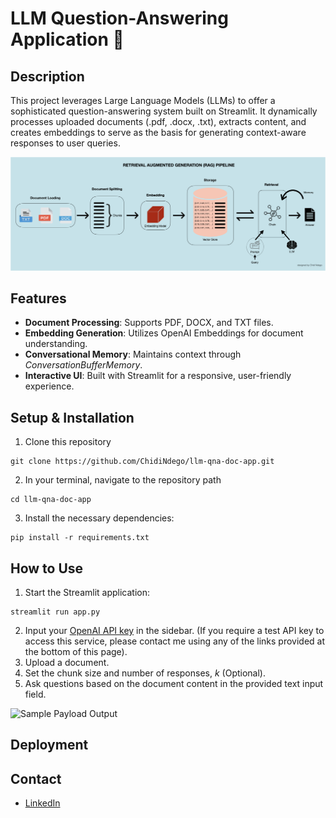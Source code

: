 # LLM Question-Answering Application 🤖

## Description
This project leverages Large Language Models (LLMs) to offer a sophisticated question-answering system built on Streamlit. It dynamically processes uploaded documents (.pdf, .docx, .txt), extracts content, and creates embeddings to serve as the basis for generating context-aware responses to user queries.

![RAG Pipeline](./images/rag_pipeline.png)

## Features
- **Document Processing**: Supports PDF, DOCX, and TXT files.
- **Embedding Generation**: Utilizes OpenAI Embeddings for document understanding.
- **Conversational Memory**: Maintains context through *ConversationBufferMemory*.
- **Interactive UI**: Built with Streamlit for a responsive, user-friendly experience.

## Setup & Installation
1. Clone this repository
```
git clone https://github.com/ChidiNdego/llm-qna-doc-app.git
```
2. In your terminal, navigate to the repository path
```
cd llm-qna-doc-app
```
3. Install the necessary dependencies:
```
pip install -r requirements.txt
```

## How to Use
1. Start the Streamlit application:
```
streamlit run app.py
```
2. Input your [OpenAI API key](https://platform.openai.com/api-keys) in the sidebar. (If you require a test API key to access this service, please contact me using any of the links provided at the bottom of this page).
3. Upload a document.
4. Set the chunk size and number of responses, *k* (Optional).
5. Ask questions based on the document content in the provided text input field.

![Sample Payload Output](./images/sample_output.png)

## Deployment

## Contact
- [LinkedIn](https://www.linkedin.com/in/chidindego)